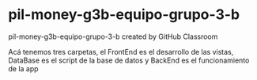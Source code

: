 # pil-money-g3b-equipo-grupo-3-b
pil-money-g3b-equipo-grupo-3-b created by GitHub Classroom


Acá tenemos tres carpetas, el FrontEnd es el desarrollo de las vistas,
DataBase es el script de la base de datos y BackEnd es el funcionamiento de la app
